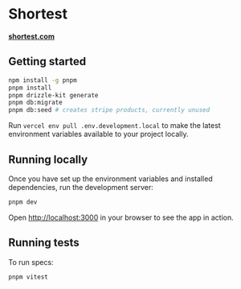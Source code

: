 # Shortest

**[shortest.com](https://shortest.com)**

## Getting started

```bash
npm install -g pnpm
pnpm install
pnpm drizzle-kit generate
pnpm db:migrate
pnpm db:seed # creates stripe products, currently unused
```

Run `vercel env pull .env.development.local` to make the latest environment variables available to your project locally.

## Running locally

Once you have set up the environment variables and installed dependencies, run the development server:

```bash
pnpm dev
```

Open [http://localhost:3000](http://localhost:3000) in your browser to see the app in action.

## Running tests

To run specs:

```bash
pnpm vitest
```
